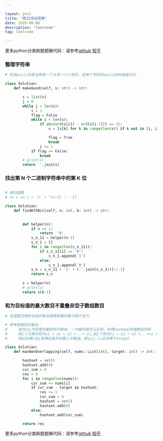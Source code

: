 ```yaml
---

layout: post
title: "第32场双周赛"
date: 2020-08-08
description: "leetcode"
tag: leetcode 

---
```


更多python分类刷题题解代码：请参考[github](https://github.com/lxztju/leetcode-python)     [知乎](https://zhuanlan.zhihu.com/c_1218480100364447744)


### 整理字符串

```python
# 利用ascii码表当两者一个大写一个小写时，这两个字符的ascii码的插值为32

class Solution:
    def makeGood(self, s: str) -> str:

        s = list(s)
        j = 0
        while j < len(s):
            i = 1
            flag = False
            while i < len(s):
                if abs(ord(s[i]) - ord(s[i-1])) == 32:
                    s = [s[k] for k in range(len(s)) if k not in [i, i-1] ]

                    flag = True
                    break
                i += 1
            if flag == False:
                break
        # print(s)
        return ''.join(s)
```

### 找出第 N 个二进制字符串中的第 K 位

```python

# 递归函数
# sn = sn-1 + '1' + ^sn-1[ :: -1]

class Solution:
    def findKthBit(self, n: int, k: int) -> str:
        
        
        def helper(n):
            if n == 1:
                return  '0'
            s_n_11 = helper(n-1)
            s_n_1 = []
            for i in range(len(s_n_11)):
                if s_n_11[i] == '0':
                    s_n_1.append('1')
                else:
                    s_n_1.append('0')
            s_n = s_n_11 + '1' + (''.join(s_n_1))[::-1]
            return s_n
        
        s = helper(n)
        # print(s)
        return s[k-1]
```



### 和为目标值的最大数目不重叠非空子数组数目

```python
# 这道题没想到合适的解法用两层循环暴力搞不太行，

# 参考题解区的解法：
#     查找以j为结尾的最短的子数组，一次循环就可以实现，利用hashmap存储数组的和
#     前i个元素的和为si = x1 + x2 +...+ xi,前j个和为sj = x1 + x2 +.. +xi +... + xj
#     因此如果i到j是满足条件的最小子数组，那么sj-si应该等于target

class Solution:
    def maxNonOverlapping(self, nums: List[int], target: int) -> int:

        hashset = set()
        hashset.add(0)
        cur_sum = 0
        res = 0
        for i in range(len(nums)):
            cur_sum += nums[i]
            if cur_sum - target in hashset:
                res += 1
                cur_sum = 0
                hashset = set()
                hashset.add(0)
            else:
                hashset.add(cur_sum)

        return res
```



更多python分类刷题题解代码：请参考[github](https://github.com/lxztju/leetcode-python)     [知乎](https://zhuanlan.zhihu.com/c_1218480100364447744)
